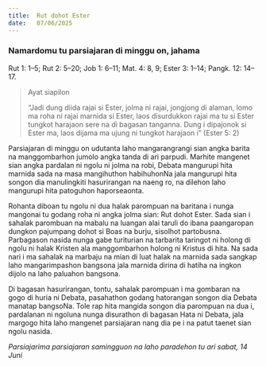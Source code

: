 ```yaml
---
title:  Rut dohot Ester
date:   07/06/2025
---
```


### Namardomu tu parsiajaran di minggu on, jahama

Rut 1: 1–5; Rut 2: 5–20; Job 1: 6–11; Mat. 4: 8, 9; Ester 3: 1–14; Pangk. 12: 14–17.

> <p>Ayat siapilon</p>
> “Jadi dung diida rajai si Ester, jolma ni rajai, jongjong di alaman, lomo ma roha ni rajai marnida si Ester, laos disurdukkon rajai ma tu si Ester tungkot harajaon sere na di bagasan tanganna. Dung i dipajonok si Ester ma, laos dijama ma ujung ni tungkot harajaon i” (Ester 5: 2)

Parsiajaran di minggu on udutanta laho mangarangrangi sian angka barita na manggombarhon jumolo angka tanda di ari parpudi. Marhite mangenet sian angka pardalan ni ngolu ni jolma na robi, Debata mangurupi hita marnida sada na masa mangihuthon habihuhonNa jala mangurupi hita songon dia manulingkiti hasurirangan na naeng ro, na dilehon laho mangurupi hita patoguhon haporseaonta.

Rohanta diboan tu ngolu ni dua halak parompuan na baritana i nunga mangonai tu godang roha ni angka jolma sian: Rut dohot Ester. Sada sian i sahalak parombuan na mabalu na luangan alai taruli do ibana paangaropan dungkon pajumpang dohot si Boas na burju, sisolhot partobusna. Parbagason nasida nunga gabe turiturian na tarbarita taringot ni holong di ngolu ni halak Kristen ala manggombarhon holong ni Kristus di hita. Na sada nari i ma sahalak na marbaju na mian di luat halak na marnida sada sangkap laho mangarimpashon bangsona jala marnida dirina di hatiha na ingkon dijolo na laho paluahon bangsona.

Di bagasan hasurirangan, tontu, sahalak parompuan i ma gombaran na gogo di huria ni Debata, pasahathon godang hatorangan songon dia Debata manatap bangsoNa. Tole rap hita mangida songon dia parompuan na dua i, pardalanan ni ngoluna nunga disurathon di bagasan Hata ni Debata, jala margogo hita laho mangenet parsiajaran nang dia pe i na patut taenet sian ngolu nasida.

_Parsiajarima parsiajaran samingguon na laho paradehon tu ari sabat, 14 Juni_